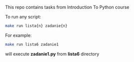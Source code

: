 This repo contains tasks from Introduction To Python course

To run any script:
```bash
make run lista{n} zadanie{n}
```
For example:
```bash
make run lista6 zadanie1
```
will execute **zadanie1.py** from **lista6** directory
